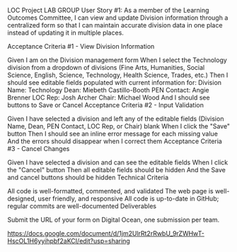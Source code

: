 LOC Project LAB GROUP
User Story #1: As a member of the Learning Outcomes Committee, I can view and update Division information through a centralized form so that I can maintain accurate division data in one place instead of updating it in multiple places.

Acceptance Criteria #1 - View Division Information

Given I am on the Division management form
When I select the Technology division from a dropdown of divisions (Fine Arts, Humanities, Social Science, English, Science, Technology, Health Science, Trades, etc.)
Then I should see editable fields populated with current information for:
Division Name: Technology
Dean: Miebeth Castillo-Booth
PEN Contact: Angie Brenner
LOC Rep: Josh Archer
Chair: Michael Wood
And I should see buttons to Save or Cancel
Acceptance Criteria #2 - Input Validation

Given I have selected a division and left any of the editable fields (Division Name, Dean, PEN Contact, LOC Rep, or Chair) blank
When I click the "Save" button
Then I should see an inline error message for each missing value
And the errors should disappear when I correct them
Acceptance Criteria #3 - Cancel Changes

Given I have selected a division and can see the editable fields
When I click the "Cancel" button
Then all editable fields should be hidden
And the Save and cancel buttons should be hidden
Technical Criteria

All code is well-formatted, commented, and validated
The web page is well-designed, user friendly, and responsive
All code is up-to-date in GitHub; regular commits are well-documented
Deliverables

Submit the URL of your form on Digital Ocean, one submission per team.

https://docs.google.com/document/d/1jm2UlrRt2rRwbU_9rZWHwT-HscOL1H6yyihpbf2aKCI/edit?usp=sharing
